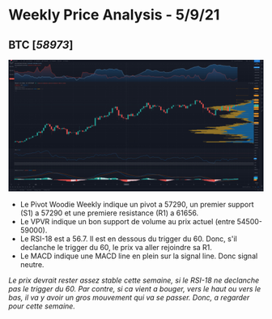 # Weekly Price Analysis - 5/9/21
## BTC [*58973*]

![BTC Chart](./images/Screenshot_20210509_224723.png "5/9/21")

+ Le Pivot Woodie Weekly indique un pivot a 57290, un premier support (S1) a 57290 et une premiere resistance (R1) a 61656.  
+ Le VPVR indique un bon support de volume au prix actuel (entre 54500-59000).
+ Le RSI-18 est a 56.7. Il est en dessous du trigger du 60. Donc, s'il declanche le trigger du 60, le prix va aller rejoindre sa R1.
+ Le MACD indique une MACD line en plein sur la signal line. Donc signal neutre.

*Le prix devrait rester assez stable cette semaine, si le RSI-18 ne declanche pas le trigger du 60. Par contre, si ca vient a bouger, vers le haut ou vers le bas, il va y avoir un gros mouvement qui va se passer. Donc, a regarder pour cette semaine.*
